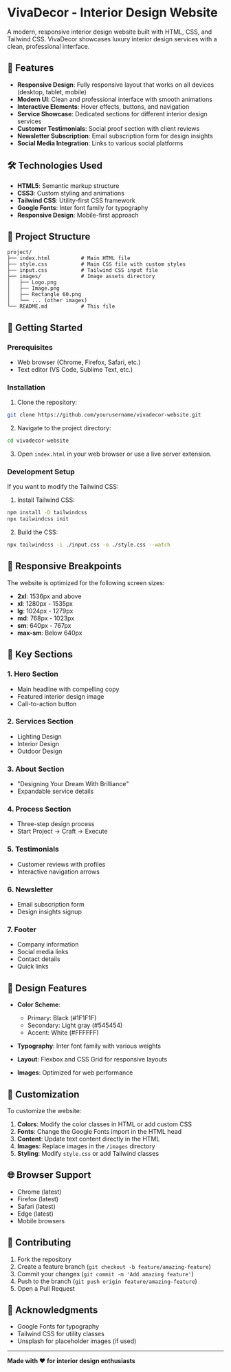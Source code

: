 # VivaDecor - Interior Design Website

A modern, responsive interior design website built with HTML, CSS, and Tailwind CSS. VivaDecor showcases luxury interior design services with a clean, professional interface.

## 🎨 Features

- **Responsive Design**: Fully responsive layout that works on all devices (desktop, tablet, mobile)
- **Modern UI**: Clean and professional interface with smooth animations
- **Interactive Elements**: Hover effects, buttons, and navigation
- **Service Showcase**: Dedicated sections for different interior design services
- **Customer Testimonials**: Social proof section with client reviews
- **Newsletter Subscription**: Email subscription form for design insights
- **Social Media Integration**: Links to various social platforms

## 🛠️ Technologies Used

- **HTML5**: Semantic markup structure
- **CSS3**: Custom styling and animations
- **Tailwind CSS**: Utility-first CSS framework
- **Google Fonts**: Inter font family for typography
- **Responsive Design**: Mobile-first approach

## 📂 Project Structure

```
project/
├── index.html          # Main HTML file
├── style.css           # Main CSS file with custom styles
├── input.css           # Tailwind CSS input file
├── images/             # Image assets directory
│   ├── Logo.png
│   ├── Image.png
│   ├── Rectangle 60.png
│   └── ... (other images)
└── README.md           # This file
```

## 🚀 Getting Started

### Prerequisites

- Web browser (Chrome, Firefox, Safari, etc.)
- Text editor (VS Code, Sublime Text, etc.)

### Installation

1. Clone the repository:
```bash
git clone https://github.com/yourusername/vivadecor-website.git
```

2. Navigate to the project directory:
```bash
cd vivadecor-website
```

3. Open `index.html` in your web browser or use a live server extension.

### Development Setup

If you want to modify the Tailwind CSS:

1. Install Tailwind CSS:
```bash
npm install -D tailwindcss
npx tailwindcss init
```

2. Build the CSS:
```bash
npx tailwindcss -i ./input.css -o ./style.css --watch
```

## 📱 Responsive Breakpoints

The website is optimized for the following screen sizes:

- **2xl**: 1536px and above
- **xl**: 1280px - 1535px
- **lg**: 1024px - 1279px
- **md**: 768px - 1023px
- **sm**: 640px - 767px
- **max-sm**: Below 640px

## 🎯 Key Sections

### 1. Hero Section
- Main headline with compelling copy
- Featured interior design image
- Call-to-action button

### 2. Services Section
- Lighting Design
- Interior Design
- Outdoor Design

### 3. About Section
- "Designing Your Dream With Brilliance"
- Expandable service details

### 4. Process Section
- Three-step design process
- Start Project → Craft → Execute

### 5. Testimonials
- Customer reviews with profiles
- Interactive navigation arrows

### 6. Newsletter
- Email subscription form
- Design insights signup

### 7. Footer
- Company information
- Social media links
- Contact details
- Quick links

## 🎨 Design Features

- **Color Scheme**: 
  - Primary: Black (#1F1F1F)
  - Secondary: Light gray (#545454)
  - Accent: White (#FFFFFF)
  
- **Typography**: Inter font family with various weights
- **Layout**: Flexbox and CSS Grid for responsive layouts
- **Images**: Optimized for web performance

## 📝 Customization

To customize the website:

1. **Colors**: Modify the color classes in HTML or add custom CSS
2. **Fonts**: Change the Google Fonts import in the HTML head
3. **Content**: Update text content directly in the HTML
4. **Images**: Replace images in the `/images` directory
5. **Styling**: Modify `style.css` or add Tailwind classes

## 🌐 Browser Support

- Chrome (latest)
- Firefox (latest)
- Safari (latest)
- Edge (latest)
- Mobile browsers


## 🤝 Contributing

1. Fork the repository
2. Create a feature branch (`git checkout -b feature/amazing-feature`)
3. Commit your changes (`git commit -m 'Add amazing feature'`)
4. Push to the branch (`git push origin feature/amazing-feature`)
5. Open a Pull Request


## 🙏 Acknowledgments

- Google Fonts for typography
- Tailwind CSS for utility classes
- Unsplash for placeholder images (if used)

---

**Made with ❤️ for interior design enthusiasts**
